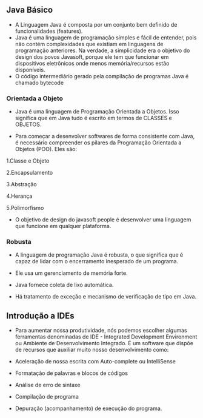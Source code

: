 ## Java Básico
- A Linguagem Java é composta por um conjunto bem definido de funcionalidades (features).
- Java é uma linguagem de programação simples e fácil de entender, pois não contém complexidades que existiam em linguagens de programação anteriores. Na verdade, a simplicidade era o objetivo do design dos povos Javasoft, porque ele tem que funcionar em dispositivos eletrônicos onde menos memória/recursos estão disponíveis.
- O código intermediário gerado pela compilação de programas Java é chamado bytecode
### Orientada a Objeto
- Java é uma linguagem de Programação Orientada a Objetos. Isso significa que em Java tudo é escrito em termos de CLASSES e OBJETOS.

- Para começar a desenvolver softwares de forma consistente com Java, é necessário compreender os pilares da Programação Orientada a Objetos (POO). Eles são:

1.Classe e Objeto

2.Encapsulamento

3.Abstração

4.Herança

5.Polimorfismo 

- O objetivo de design do javasoft people é desenvolver uma linguagem que funcione em qualquer plataforma.

### Robusta
- A linguagem de programação Java é robusta, o que significa que é capaz de lidar com o encerramento inesperado de um programa.

- Ele usa um gerenciamento de memória forte.

- Java fornece coleta de lixo automática.

- Há tratamento de exceção e mecanismo de verificação de tipo em Java.

## Introdução a IDEs
- Para aumentar nossa produtividade, nós podemos escolher algumas ferramentas denominadas de IDE - Integrated Development Environment ou Ambiente de Desenvolvimento Integrado. É um software que dispõe de recursos que auxiliar muito nosso desenvolvimento como:

- Aceleração de nossa escrita com Auto-complete ou IntelliSense

- Formatação de palavras e blocos de códigos

- Análise de erro de sintaxe

- Compilação de programa

- Depuração (acompanhamento) de execução do programa.

